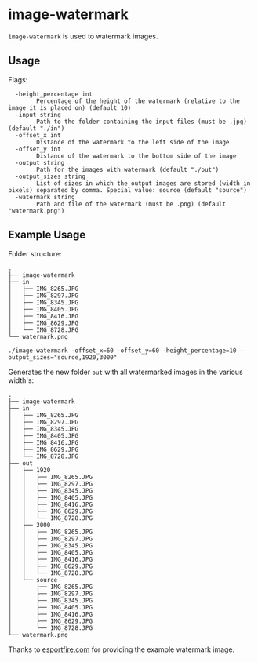 # image-watermark

`image-watermark` is used to watermark images.

## Usage

Flags:
```text
  -height_percentage int
        Percentage of the height of the watermark (relative to the image it is placed on) (default 10)
  -input string
        Path to the folder containing the input files (must be .jpg) (default "./in")
  -offset_x int
        Distance of the watermark to the left side of the image
  -offset_y int
        Distance of the watermark to the bottom side of the image
  -output string
        Path for the images with watermark (default "./out")
  -output_sizes string
        List of sizes in which the output images are stored (width in pixels) separated by comma. Special value: source (default "source")
  -watermark string
        Path and file of the watermark (must be .png) (default "watermark.png")
```

## Example Usage
Folder structure:
```
.
├── image-watermark
├── in
│   ├── IMG_8265.JPG
│   ├── IMG_8297.JPG
│   ├── IMG_8345.JPG
│   ├── IMG_8405.JPG
│   ├── IMG_8416.JPG
│   ├── IMG_8629.JPG
│   └── IMG_8728.JPG
└── watermark.png
```

```
./image-watermark -offset_x=60 -offset_y=60 -height_percentage=10 -output_sizes="source,1920,3000"
```

Generates the new folder `out` with all watermarked images in the various width's:
```
.
├── image-watermark
├── in
│   ├── IMG_8265.JPG
│   ├── IMG_8297.JPG
│   ├── IMG_8345.JPG
│   ├── IMG_8405.JPG
│   ├── IMG_8416.JPG
│   ├── IMG_8629.JPG
│   └── IMG_8728.JPG
├── out
│   ├── 1920
│   │   ├── IMG_8265.JPG
│   │   ├── IMG_8297.JPG
│   │   ├── IMG_8345.JPG
│   │   ├── IMG_8405.JPG
│   │   ├── IMG_8416.JPG
│   │   ├── IMG_8629.JPG
│   │   └── IMG_8728.JPG
│   ├── 3000
│   │   ├── IMG_8265.JPG
│   │   ├── IMG_8297.JPG
│   │   ├── IMG_8345.JPG
│   │   ├── IMG_8405.JPG
│   │   ├── IMG_8416.JPG
│   │   ├── IMG_8629.JPG
│   │   └── IMG_8728.JPG
│   └── source
│       ├── IMG_8265.JPG
│       ├── IMG_8297.JPG
│       ├── IMG_8345.JPG
│       ├── IMG_8405.JPG
│       ├── IMG_8416.JPG
│       ├── IMG_8629.JPG
│       └── IMG_8728.JPG
└── watermark.png
```

Thanks to [esportfire.com](https://esportfire.com) for providing the example watermark image.